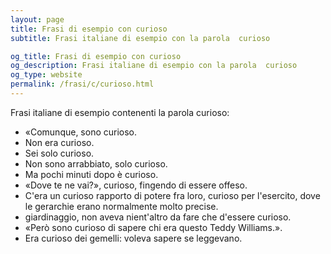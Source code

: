 ```yaml
---
layout: page
title: Frasi di esempio con curioso 
subtitle: Frasi italiane di esempio con la parola  curioso

og_title: Frasi di esempio con curioso 
og_description: Frasi italiane di esempio con la parola  curioso
og_type: website
permalink: /frasi/c/curioso.html
---
```


Frasi italiane di esempio contenenti la parola curioso:


- «Comunque, sono curioso.
- Non era curioso.
- Sei solo curioso.
- Non sono arrabbiato, solo curioso.
- Ma pochi minuti dopo è curioso.
- «Dove te ne vai?», curioso, fingendo di essere offeso.
- C'era un curioso rapporto di potere fra loro, curioso per l'esercito, dove le gerarchie erano normalmente molto precise.
- giardinaggio, non aveva nient'altro da fare che d'essere curioso.
- «Però sono curioso di sapere chi era questo Teddy Williams.».
- Era curioso dei gemelli: voleva sapere se leggevano.
